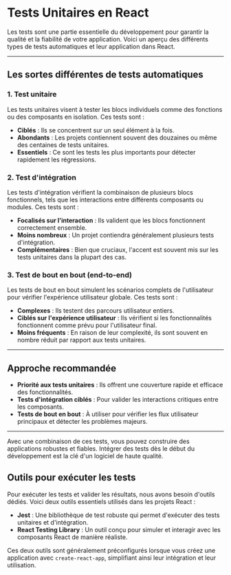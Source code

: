 # Tests Unitaires en React

Les tests sont une partie essentielle du développement pour garantir la qualité et la fiabilité de votre application. Voici un aperçu des différents types de tests automatiques et leur application dans React.

---

## Les sortes différentes de tests automatiques

### 1. **Test unitaire**

Les tests unitaires visent à tester les blocs individuels comme des fonctions ou des composants en isolation. Ces tests sont :

- **Ciblés** : Ils se concentrent sur un seul élément à la fois.
- **Abondants** : Les projets contiennent souvent des douzaines ou même des centaines de tests unitaires.
- **Essentiels** : Ce sont les tests les plus importants pour détecter rapidement les régressions.

### 2. **Test d'intégration**

Les tests d'intégration vérifient la combinaison de plusieurs blocs fonctionnels, tels que les interactions entre différents composants ou modules. Ces tests sont :

- **Focalisés sur l'interaction** : Ils valident que les blocs fonctionnent correctement ensemble.
- **Moins nombreux** : Un projet contiendra généralement plusieurs tests d'intégration.
- **Complémentaires** : Bien que cruciaux, l'accent est souvent mis sur les tests unitaires dans la plupart des cas.

### 3. **Test de bout en bout (end-to-end)**

Les tests de bout en bout simulent les scénarios complets de l'utilisateur pour vérifier l'expérience utilisateur globale. Ces tests sont :

- **Complexes** : Ils testent des parcours utilisateur entiers.
- **Ciblés sur l'expérience utilisateur** : Ils vérifient si les fonctionnalités fonctionnent comme prévu pour l'utilisateur final.
- **Moins fréquents** : En raison de leur complexité, ils sont souvent en nombre réduit par rapport aux tests unitaires.

---

## Approche recommandée

- **Priorité aux tests unitaires** : Ils offrent une couverture rapide et efficace des fonctionnalités.
- **Tests d'intégration ciblés** : Pour valider les interactions critiques entre les composants.
- **Tests de bout en bout** : À utiliser pour vérifier les flux utilisateur principaux et détecter les problèmes majeurs.

---

Avec une combinaison de ces tests, vous pouvez construire des applications robustes et fiables. Intégrer des tests dès le début du développement est la clé d'un logiciel de haute qualité.

## Outils pour exécuter les tests

Pour exécuter les tests et valider les résultats, nous avons besoin d'outils dédiés. Voici deux outils essentiels utilisés dans les projets React :

- **Jest** : Une bibliothèque de test robuste qui permet d'exécuter des tests unitaires et d'intégration.
- **React Testing Library** : Un outil conçu pour simuler et interagir avec les composants React de manière réaliste.

Ces deux outils sont généralement préconfigurés lorsque vous créez une application avec `create-react-app`, simplifiant ainsi leur intégration et leur utilisation.
